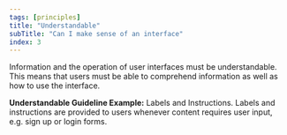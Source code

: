 ```yaml
---
tags: [principles]
title: "Understandable"
subTitle: "Can I make sense of an interface"
index: 3
---
```


Information and the operation of user interfaces must be understandable. This means that users must be able to comprehend information as well as how to use the interface.

**Understandable Guideline Example:** Labels and Instructions. Labels and instructions are provided to users whenever content requires user input, e.g. sign up or login forms.
